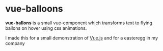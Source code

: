 # vue-balloons

**vue-ballons** is a small vue-component which transforms text to flying ballons on hover using css animations.

I made this for a small demonstration of [Vue.js](https://vuejs.org) and for a easteregg in my company